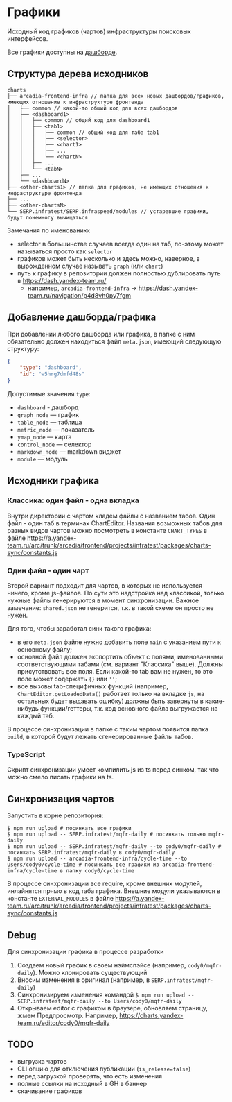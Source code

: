 # Графики

Исходный код графиков (чартов) инфраструктуры поисковых интерфейсов.

Все графики доступны на [дашборде][si-stat-dashboard].

[si-stat-dashboard]: https://stat.yandex-team.ru/Dashboards/products/SearchInterfaces

## Структура дерева исходников

```
charts
├── arcadia-frontend-infra // папка для всех новых дашбордов/графиков, имеющих отношение к инфраструктуре фронтенда
│   ├── common // какой-то общий код для всех дашбордов
│   ├── <dashboard1>
│   │   ├── common // общий код для dashboard1
│   │   ├── <tab1>
│   │   │   ├── common // общий код для таба tab1
│   │   │   ├── <selector>
│   │   │   ├── <chart1>
│   │   │   ├── ...
│   │   │   └── <chartN>
│   │   ├── ...
│   │   └── <tabN>
│   ├── ...
│   └── <dashboardN>
├── <other-charts1> // папка для графиков, не имеющих отношения к инфраструктуре фронтенда
├── ...
├── <other-chartsN>
└── SERP.infratest/SERP.infraspeed/modules // устаревшие графики, будут понемногу вычищаться
```

Замечания по именованию:
- selector в большинстве случаев всегда один на таб, по-этому может называться просто как `selector`
- графиков может быть несколько и здесь можно, наверное, в вырожденном случае называть `graph` (или `chart`)
- путь к графику в репозитории должен полностью дублировать путь в https://dash.yandex-team.ru/
  - например, `arcadia-frontend-infra` -> https://dash.yandex-team.ru/navigation/p4d8vh0py7fgm

## Добавление дашборда/графика

При добавлении любого дашборда или графика, в папке с ним обязательно должен находиться файл `meta.json`, имеющий следующую структуру:
```json
{
    "type": "dashboard",
    "id": "w5hrg7dmfd48s"
}
```
Допустимые значения `type`:
* `dashboard` - дашборд
* `graph_node` — график
* `table_node` — таблица
* `metric_node` — показатель
* `ymap_node` — карта
* `control_node` — селектор
* `markdown_node` — markdown виджет
* `module` — модуль

## Исходники графика
### Классика: один файл - одна вкладка
Внутри директории с чартом кладем файлы с названием табов. Один файл - один таб в терминах ChartEditor. Названия возможных табов для разных видов чартов можно посмотреть в константе `CHART_TYPES` в файле https://a.yandex-team.ru/arc/trunk/arcadia/frontend/projects/infratest/packages/charts-sync/constants.js

### Один файл - один чарт
Второй вариант подходит для чартов, в которых не используется ничего, кроме js-файлов.
По сути это надстройка над классикой, только нужные файлы генерируются в момент синхронизации. Важное замечание: `shared.json` не генерится, т.к. в такой схеме он просто не нужен.

Для того, чтобы заработал синк такого графика:
- в его `meta.json` файле нужно добавить поле `main` с указанием пути к основному файлу;
- основной файл должен экспортить объект с полями, именованными соответствующими табами (см. вариант "Классика" выше). Должны присутствовать все поля. Если какой-то tab вам не нужен, то это поле может содержать `{}` или `''`;
- все вызовы tab-специфичных функций (например, `ChartEditor.getLoadedData()` работает только на вкладке `js`, на остальных будет выдавать ошибку) должны быть завернуты в какие-нибудь функции/геттеры, т.к. код основного файла выгружается на каждый таб.

В процессе синхронизации в папке с таким чартом появится папка `build`, в которой будут лежать сгенерированные файлы табов.

### TypeScript
Скрипт синхронизации умеет компилить js из ts перед синком, так что можно смело писать графики на ts.

## Синхронизация чартов

Запустить в корне репозитория:

```shell
$ npm run upload # посинкать все графики
$ npm run upload -- SERP.infratest/mqfr-daily # посинкать только mqfr-daily
$ npm run upload -- SERP.infratest/mqfr-daily --to cody0/mqfr-daily # посинкать SERP.infratest/mqfr-daily в cody0/mqfr-daily
$ npm run upload -- arcadia-frontend-infra/cycle-time --to Users/cody0/cycle-time # посинкать все графики из arcadia-frontend-infra/cycle-time в папку cody0/cycle-time
```

В процессе синхронизации все require, кроме внешних модулей, инлайнятся прямо в код таба графика.
Внешние модули указываются в константе `EXTERNAL_MODULES` в файле https://a.yandex-team.ru/arc/trunk/arcadia/frontend/projects/infratest/packages/charts-sync/constants.js

## Debug
Для синхронизации графика в процессе разработки
1. Создаем новый график в своем нэймспэйсе (например, `cody0/mqfr-daily`). Можно клонировать существующий
2. Вносим изменения в оригинал (например, в `SERP.infratest/mqfr-daily`)
3. Синхронизируем изменения командой `$ npm run upload -- SERP.infratest/mqfr-daily --to Users/cody0/mqfr-daily`
4. Открываем editor с графиком в браузере, обновляем страницу, жмем Предпросмотр. Например, https://charts.yandex-team.ru/editor/cody0/mqfr-daily

## TODO

* выгрузка чартов
* CLI опцию для отключения публикации (`is_release=false`)
* перед загрузкой проверять, что есть изменения
* полные ссылки на исходный в GH в баннер
* скачивание графиков
